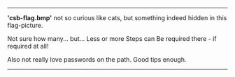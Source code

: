 <hr/>
<strong>'csb-flag.bmp'</strong> not so curious like cats, but something indeed hidden in this flag-picture.

Not sure how many... but... Less or more Steps can Be required there - if required at all!

Also not really love passwords on the path. Good tips enough.
<hr/>
